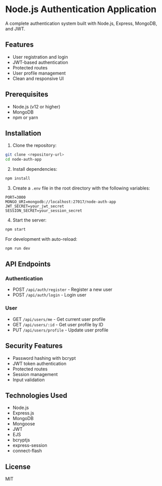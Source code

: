 # Node.js Authentication Application

A complete authentication system built with Node.js, Express, MongoDB, and JWT.

## Features

- User registration and login
- JWT-based authentication
- Protected routes
- User profile management
- Clean and responsive UI

## Prerequisites

- Node.js (v12 or higher)
- MongoDB
- npm or yarn

## Installation

1. Clone the repository:
```bash
git clone <repository-url>
cd node-auth-app
```

2. Install dependencies:
```bash
npm install
```

3. Create a `.env` file in the root directory with the following variables:
```
PORT=3000
MONGO_URI=mongodb://localhost:27017/node-auth-app
JWT_SECRET=your_jwt_secret
SESSION_SECRET=your_session_secret
```

4. Start the server:
```bash
npm start
```

For development with auto-reload:
```bash
npm run dev
```

## API Endpoints

### Authentication
- POST `/api/auth/register` - Register a new user
- POST `/api/auth/login` - Login user

### User
- GET `/api/users/me` - Get current user profile
- GET `/api/users/:id` - Get user profile by ID
- PUT `/api/users/profile` - Update user profile

## Security Features

- Password hashing with bcrypt
- JWT token authentication
- Protected routes
- Session management
- Input validation

## Technologies Used

- Node.js
- Express.js
- MongoDB
- Mongoose
- JWT
- EJS
- bcryptjs
- express-session
- connect-flash

## License

MIT 
